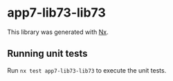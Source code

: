 # app7-lib73-lib73

This library was generated with [Nx](https://nx.dev).

## Running unit tests

Run `nx test app7-lib73-lib73` to execute the unit tests.
